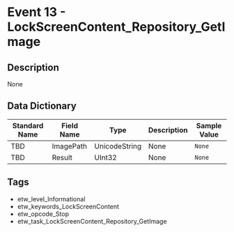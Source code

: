 # Event 13 - LockScreenContent_Repository_GetImage

## Description
None

## Data Dictionary
|Standard Name|Field Name|Type|Description|Sample Value|
|---|---|---|---|---|
|TBD|ImagePath|UnicodeString|None|`None`|
|TBD|Result|UInt32|None|`None`|

## Tags
* etw_level_Informational
* etw_keywords_LockScreenContent
* etw_opcode_Stop
* etw_task_LockScreenContent_Repository_GetImage